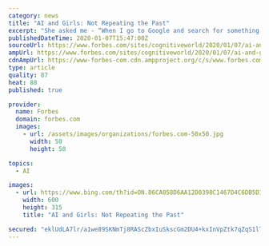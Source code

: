 ```yaml
---
category: news
title: "AI and Girls: Not Repeating the Past"
excerpt: "She asked me - “When I go to Google and search for something - does what you do help me? After I started working in Artificial Intelligence (AI), I am much better able to explain to my now 11 year old daughter what I do. My daughter and her friends can already see how AI impacts their world, and thanks to advancements in AI technologies ..."
publishedDateTime: 2020-01-07T15:47:00Z
sourceUrl: https://www.forbes.com/sites/cognitiveworld/2020/01/07/ai-and-girls-not-repeating-the-past/
ampUrl: https://www.forbes.com/sites/cognitiveworld/2020/01/07/ai-and-girls-not-repeating-the-past/amp/
cdnAmpUrl: https://www-forbes-com.cdn.ampproject.org/c/s/www.forbes.com/sites/cognitiveworld/2020/01/07/ai-and-girls-not-repeating-the-past/amp/
type: article
quality: 87
heat: 88
published: true

provider:
  name: Forbes
  domain: forbes.com
  images:
    - url: /assets/images/organizations/forbes.com-50x50.jpg
      width: 50
      height: 50

topics:
  - AI

images:
  - url: https://www.bing.com/th?id=ON.06CA058D6AA12D0398C1467D4C6DB5D1
    width: 600
    height: 315
    title: "AI and Girls: Not Repeating the Past"

secured: "eklUdLA7lr/a1we89SKNmTj8RAScZbxIuSkscGm2DU4+kxInVpZtk7qZqS1lTAC1zQ6Ds+epA98o0fyl6uNCmUISq8c7pJM/xLMBldJxD3bQGlpm2dg7qwSh75oqpUqRdS60hqPA/zNkdXAOZEhCjTUGOr6pRIAIDhXQ888FLpKNdm03RoaRIimRJGBUmCXL590CVjjLXeK8v8m985p1di1tlL3X0ReaEU4pR5HgpLyzX0songhRuZ0oIPqzh1ORzAtHASiB0GUYIAPUbg37Qw==;wI9CVoddA92ylYo/pJPQLQ=="
---
```


